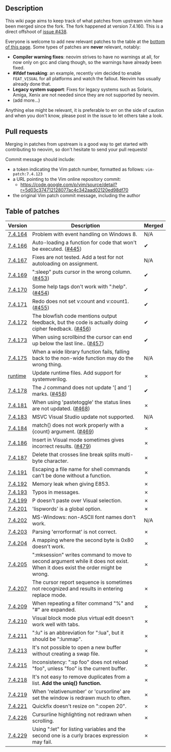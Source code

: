 Description
-----------

This wiki page aims to keep track of what patches from upstream vim have been merged since the fork. The fork happened at version 7.4.160. This is a direct offshoot of [issue #438](https://github.com/neovim/neovim/issues/438).

Everyone is welcome to add new relevant patches to the table at the [bottom of this page](#table-of-patches). Some types of patches are **never** relevant, notably:

- **Compiler warning fixes**: neovim strives to have no warnings at all, for now only on gcc and clang though, so the warnings have already been fixed.
- **#ifdef tweaking**: an example, recently vim decided to enable `FEAT_VISUAL` for all platforms and watch the fallout. Neovim has usually already done that.
- **Legacy system support**: Fixes for legacy systems such as Solaris, Amiga, Xenix are not needed since they are not supported by neovim.
- (add more...)

Anything else might be relevant, it is preferable to err on the side of caution and when you don't know, please post in the issue to let others take a look. 

Pull requests
-------------

Merging in patches from upstream is a good way to get started with contributing to neovim, so don't hesitate to send your pull requests! 

Commit message should include:

- a token indicating the Vim patch number, formatted as follows: `vim-patch:7.4.123`
- a URL pointing to the Vim online repository commit:
    - https://code.google.com/p/vim/source/detail?r=5d03c374712128077ac4c342aad02120ed98df70
- the original Vim patch commit message, including the author
    

Table of patches
----------------

Version  | Description | Merged
------------------- | --------------- | ----------
 [7.4.164](https://code.google.com/p/vim/source/detail?r=a01819fb6e2b5c270dac492ab2fe923ea9301651)  | Problem with event handling on Windows 8. | N/A
 [7.4.166](https://code.google.com/p/vim/source/detail?r=5d03c374712128077ac4c342aad02120ed98df70)  | Auto-loading a function for code that won't be executed. ([#445](https://github.com/neovim/neovim/pull/445)) | ✔
 [7.4.167](https://code.google.com/p/vim/source/detail?r=22387c8eec43ea8b1b704cad49c8f7187e2fd579)  | Fixes are not tested. Add a test for not autoloading on assignment. | N/A
 [7.4.169](https://code.google.com/p/vim/source/detail?r=4e3a9dd25d428e7c08ed401afc244972e27e08e6)  | ":sleep" puts cursor in the wrong column. ([#453](https://github.com/neovim/neovim/pull/453)) | ✔
 [7.4.170](https://code.google.com/p/vim/source/detail?r=8122eab8fcdbbdaac62dfbf7c6458cb3e6f46b04)  | Some help tags don't work with ":help". ([#454](https://github.com/neovim/neovim/pull/454)) | ✔
 [7.4.171](https://code.google.com/p/vim/source/detail?r=beb037a6c2708f539d50840637f70eed0811d93c)  | Redo does not set v:count and v:count1. ([#455](https://github.com/neovim/neovim/pull/455)) | ✔
 [7.4.172](https://code.google.com/p/vim/source/detail?r=391e10afccf6879dcfab8b28cb1587a13eb835c0)  | The blowfish code mentions output feedback, but the code is actually doing cipher feedback. ([#456](https://github.com/neovim/neovim/pull/456)) | ✔
 [7.4.173](https://code.google.com/p/vim/source/detail?r=233ad7b960d0fbeb224b383918113b25c74ebe35)  | When using scrollbind the cursor can end up below the last line.. ([#457](https://github.com/neovim/neovim/pull/457)) | ✔
 [7.4.175](https://code.google.com/p/vim/source/detail?r=6b69d8dde19e32909f4ee3a6337e6a2ecfbb6f72)  | When a wide library function fails, falling back to the non-wide function may do the wrong thing. | N/A
 [runtime](https://code.google.com/p/vim/source/detail?r=1dea14d4c73897e0317779a1c85271629806def5)  | Update runtime files.  Add support for systemverilog. | ✗
 [7.4.178](https://code.google.com/p/vim/source/detail?r=647e6bb15aa3f864eaf447fe77e3e3ae7e37b134)  | The J command does not update '[ and '] marks. ([#458](https://github.com/neovim/neovim/pull/458)) | ✔
 [7.4.181](https://code.google.com/p/vim/source/detail?r=cb5683bcde03796baa7e845fd9a2fcaec3383538)  | When using 'pastetoggle' the status lines are not updated. ([#468](https://github.com/neovim/neovim/pull/468)) | ✗
 [7.4.183](https://code.google.com/p/vim/source/detail?r=1e2bfe4f3e903110f27cb6231f6642e721808837)  | MSVC Visual Studio update not supported. | N/A
 [7.4.184](https://code.google.com/p/vim/source/detail?r=9ac2fc63501d3eff92446c03b2822b30b169db5a)  | match() does not work properly with a {count} argument. ([#469](https://github.com/neovim/neovim/pull/469)) | ✗
 [7.4.186](https://code.google.com/p/vim/source/detail?r=4d12112c5efae071aecbeed1a7196f18950457b3)  | Insert in Visual mode sometimes gives incorrect results. ([#479](https://github.com/neovim/neovim/pull/479)) | ✗
 [7.4.187](https://code.google.com/p/vim/source/detail?r=a1c07956171a133583df42627d3498f935e59988)  | Delete that crosses line break splits multi-byte character. | ✗
 [7.4.191](https://code.google.com/p/vim/source/detail?r=40f18a1c1592c8b4047f6f2a413557f48a99c55f)  | Escaping a file name for shell commands can't be done without a function. | ✗
 [7.4.192](https://code.google.com/p/vim/source/detail?r=04c4ef8c0a1b757494500e46400552b135135e94)  | Memory leak when giving E853. | ✗
 [7.4.193](https://code.google.com/p/vim/source/detail?r=a8650e2a0b5a5936f7d503429180df47df2aa775)  | Typos in messages. | ✗
 [7.4.199](https://code.google.com/p/vim/source/detail?r=54b1a90c937380195fad6a52408aa3b4eed6d8d1)  | P doesn't paste over Visual selection. | ✗
 [7.4.201](https://code.google.com/p/vim/source/detail?r=06e5f65c34d8136c3a9d2219429b7eca35cb3a21)  | 'lispwords' is a global option. | ✗
 [7.4.202](https://code.google.com/p/vim/source/detail?r=22d7af9ff3e5e2b93fdbe8603df2f15155a5976b)  | MS-Windows: non-ASCII font names don't work. | N/A
 [7.4.203](https://code.google.com/p/vim/source/detail?r=fb24b025c7cf07db79a559a3091db42e02c1af86)  | Parsing 'errorformat' is not correct. | ✗
 [7.4.204](https://code.google.com/p/vim/source/detail?r=f5120cbf16b9a9c6e0fbb599a6524e05ecf11393)  | A mapping where the second byte is 0x80 doesn't work. | ✗
 [7.4.205](https://code.google.com/p/vim/source/detail?r=0ace3a24c2a0153f0aaf9b619d3958e7f486705f)  | ":mksession" writes command to move to second argument while it does not exist.  When it does exist the order might be wrong. | ✗
 [7.4.207](https://code.google.com/p/vim/source/detail?r=2aa909427e44cd3aac7def024b66e41d0c9d0e0d)  | The cursor report sequence is sometimes not recognized and results in entering replace mode.  | ✗
 [7.4.209](https://code.google.com/p/vim/source/detail?r=bb402c49379de97fcd475fbbbbdc5ed41e5dff07)  | When repeating a filter command "%" and "#" are expanded. | ✗
 [7.4.210](https://code.google.com/p/vim/source/detail?r=420fd9cb86d51a92c4307a746557e81914c6d6c4)  | Visual block mode plus virtual edit doesn't work well with tabs. | ✗
 [7.4.211](https://code.google.com/p/vim/source/detail?r=e90bef2240c8d187da6e8d8fa5007ec5afc12284)  | ":lu" is an abbreviation for ":lua", but it should be ":lunmap". | ✗
 [7.4.213](https://code.google.com/p/vim/source/detail?r=e25a04c1c515e6eb32197291472f89bcadfabf89)  | It's not possible to open a new buffer without creating a swap file. | ✗
 [7.4.215](https://code.google.com/p/vim/source/detail?r=f069a3a0f84451aa498c6c22d8f922d1e695e96d)  | Inconsistency: ":sp foo" does not reload "foo", unless "foo" is the current buffer. | ✗
[7.4.218](https://code.google.com/p/vim/source/detail?r=ddc3f32a4b2191f829206322d46f0e9c7e365e22)  | It's not easy to remove duplicates from a list. **Add the uniq() function.** | ✗
 [7.4.219](https://code.google.com/p/vim/source/detail?r=37af1e6e91bb1e8ceb89d3ba1c49a04ffd889880)  | When 'relativenumber' or 'cursorline' are set the window is redrawn much to often. | ✗
[7.4.221](https://code.google.com/p/vim/source/detail?r=a548aae15b3a27a56d814900049785c29c01a37a)  | Quickfix doesn't resize on ":copen 20". | ✗
[7.4.226](https://code.google.com/p/vim/source/detail?r=b650f2db8f9604124c0ddfb14af0c04bd4ae0580)  | Cursurline highlighting not redrawn when scrolling. | ✗
[7.4.229](https://code.google.com/p/vim/source/detail?r=839cca5ec18d560e3714065e54ed38b6e812aaf7)  | Using ":let" for listing variables and the second one is a curly braces expression may fail. | ✗